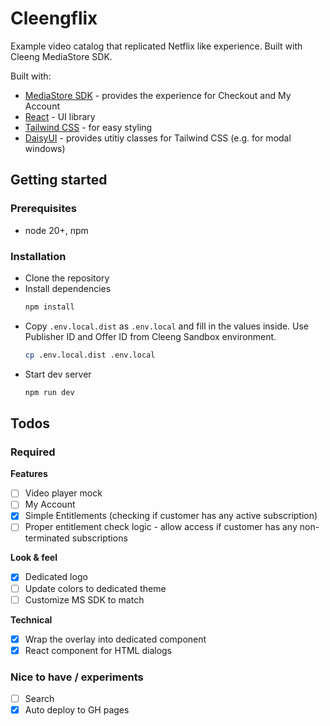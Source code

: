 # Cleengflix

Example video catalog that replicated Netflix like experience.
Built with Cleeng MediaStore SDK.

Built with:
* [MediaStore SDK](https://github.com/Cleeng/mediastore-sdk) - provides the experience for Checkout and My Account  
* [React](https://reactjs.org/) - UI library
* [Tailwind CSS](https://tailwindcss.com/) - for easy styling
* [DaisyUI](https://daisyui.com/) - provides utitiy classes for Tailwind CSS (e.g. for modal windows)

## Getting started

### Prerequisites

* node 20+, npm 

### Installation

* Clone the repository
* Install dependencies
    ```bash
    npm install
    ```
* Copy `.env.local.dist` as `.env.local` and fill in the values inside.
  Use Publisher ID and Offer ID from Cleeng Sandbox environment.
    ```bash
    cp .env.local.dist .env.local
    ```
* Start dev server
    ```bash 
    npm run dev
    ```

## Todos

### Required

**Features**

- [ ] Video player mock
- [ ] My Account
- [x] Simple Entitlements (checking if customer has any active subscription)
- [ ] Proper entitlement check logic - allow access if customer has any non-terminated subscriptions

**Look & feel**
- [x] Dedicated logo
- [ ] Update colors to dedicated theme
- [ ] Customize MS SDK to match

**Technical**
- [x] Wrap the overlay into dedicated component
- [x] React component for HTML dialogs

### Nice to have / experiments
- [ ] Search
- [x] Auto deploy to GH pages
